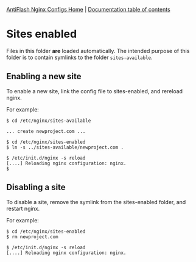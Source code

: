 [AntiFlash Nginx Configs Home](https://github.com/lijifeng007/antiflash-nginx)
 | [Documentation table of contents](TOC.md)

# Sites enabled

Files in this folder **are** loaded automatically. The intended purpose of
this folder is to contain symlinks to the folder `sites-available`.

## Enabling a new site

To enable a new site, link the config file to sites-enabled, and rereload nginx.

For example:

	$ cd /etc/nginx/sites-available

	... create newproject.com ...

	$ cd /etc/nginx/sites-enabled
	$ ln -s ../sites-available/newproject.com .

	$ /etc/init.d/nginx -s reload
	[....] Reloading nginx configuration: nginx.
	$

## Disabling a site

To disable a site, remove the symlink from the sites-enabled folder, and restart
nginx.

For example:

	$ cd /etc/nginx/sites-enabled
	$ rm newproject.com

	$ /etc/init.d/nginx -s reload
	[....] Reloading nginx configuration: nginx.

